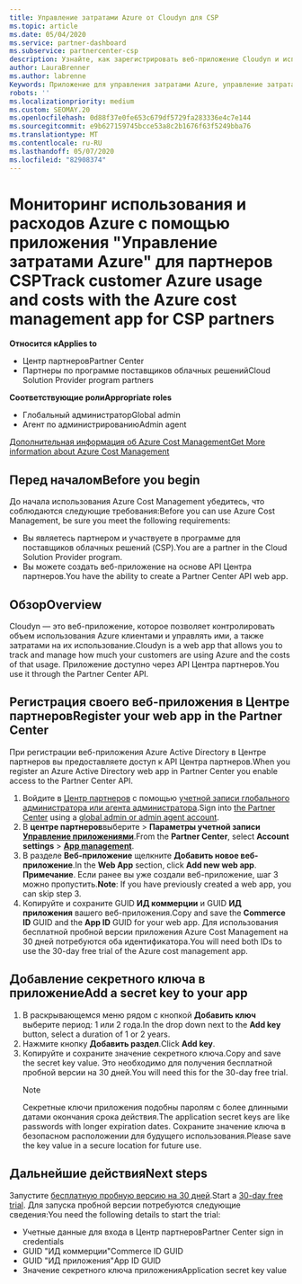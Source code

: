 ```yaml
---
title: Управление затратами Azure от Cloudyn для CSP
ms.topic: article
ms.date: 05/04/2020
ms.service: partner-dashboard
ms.subservice: partnercenter-csp
description: Узнайте, как зарегистрировать веб-приложение Cloudyn и использовать секретный ключ в центре партнеров, чтобы вы могли использовать приложение для мониторинга использования и затрат Azure.
author: LauraBrenner
ms.author: labrenne
Keywords: Приложение для управления затратами Azure, управление затратами, веб-приложения
robots: ''
ms.localizationpriority: medium
ms.custom: SEOMAY.20
ms.openlocfilehash: 0d88f37e0fe653c679df5729fa283336e4c7e144
ms.sourcegitcommit: e9b627159745bcce53a8c2b1676f63f5249bba76
ms.translationtype: MT
ms.contentlocale: ru-RU
ms.lasthandoff: 05/07/2020
ms.locfileid: "82908374"
---
```

# <a name="track-customer-azure-usage-and-costs-with-the-azure-cost-management-app-for-csp-partners"></a><span data-ttu-id="00cf8-104">Мониторинг использования и расходов Azure с помощью приложения "Управление затратами Azure" для партнеров CSP</span><span class="sxs-lookup"><span data-stu-id="00cf8-104">Track customer Azure usage and costs with the Azure cost management app for CSP partners</span></span>  

<span data-ttu-id="00cf8-105">**Относится к**</span><span class="sxs-lookup"><span data-stu-id="00cf8-105">**Applies to**</span></span>

- <span data-ttu-id="00cf8-106">Центр партнеров</span><span class="sxs-lookup"><span data-stu-id="00cf8-106">Partner Center</span></span>
- <span data-ttu-id="00cf8-107">Партнеры по программе поставщиков облачных решений</span><span class="sxs-lookup"><span data-stu-id="00cf8-107">Cloud Solution Provider program partners</span></span>

<span data-ttu-id="00cf8-108">**Соответствующие роли**</span><span class="sxs-lookup"><span data-stu-id="00cf8-108">**Appropriate roles**</span></span>

- <span data-ttu-id="00cf8-109">Глобальный администратор</span><span class="sxs-lookup"><span data-stu-id="00cf8-109">Global admin</span></span>
- <span data-ttu-id="00cf8-110">Агент по администрированию</span><span class="sxs-lookup"><span data-stu-id="00cf8-110">Admin agent</span></span>

[<span data-ttu-id="00cf8-111">Дополнительная информация об Azure Cost Management</span><span class="sxs-lookup"><span data-stu-id="00cf8-111">Get More information about Azure Cost Management</span></span>](https://go.microsoft.com/fwlink/p/?linkid=857893)

## <a name="before-you-begin"></a><span data-ttu-id="00cf8-112">Перед началом</span><span class="sxs-lookup"><span data-stu-id="00cf8-112">Before you begin</span></span>
<span data-ttu-id="00cf8-113">До начала использования Azure Cost Management убедитесь, что соблюдаются следующие требования:</span><span class="sxs-lookup"><span data-stu-id="00cf8-113">Before you can use Azure Cost Management, be sure you meet the following requirements:</span></span>

- <span data-ttu-id="00cf8-114">Вы являетесь партнером и участвуете в программе для поставщиков облачных решений (CSP).</span><span class="sxs-lookup"><span data-stu-id="00cf8-114">You are a partner in the Cloud Solution Provider program.</span></span>
- <span data-ttu-id="00cf8-115">Вы можете создать веб-приложение на основе API Центра партнеров.</span><span class="sxs-lookup"><span data-stu-id="00cf8-115">You have the ability to create a Partner Center API web app.</span></span>

## <a name="overview"></a><span data-ttu-id="00cf8-116">Обзор</span><span class="sxs-lookup"><span data-stu-id="00cf8-116">Overview</span></span>

<span data-ttu-id="00cf8-117">Cloudyn — это веб-приложение, которое позволяет контролировать объем использования Azure клиентами и управлять ими, а также затратами на их использование.</span><span class="sxs-lookup"><span data-stu-id="00cf8-117">Cloudyn is a web app that allows you to track and manage how much your customers are using Azure and the costs of that usage.</span></span> <span data-ttu-id="00cf8-118">Приложение доступно через API Центра партнеров.</span><span class="sxs-lookup"><span data-stu-id="00cf8-118">You use it through the Partner Center API.</span></span>

## <a name="register-your-web-app-in-the-partner-center"></a><span data-ttu-id="00cf8-119">Регистрация своего веб-приложения в Центре партнеров</span><span class="sxs-lookup"><span data-stu-id="00cf8-119">Register your web app in the Partner Center</span></span>
<span data-ttu-id="00cf8-120">При регистрации веб-приложения Azure Active Directory в Центре партнеров вы предоставляете доступ к API Центра партнеров.</span><span class="sxs-lookup"><span data-stu-id="00cf8-120">When you register an Azure Active Directory web app in Partner Center you enable access to the Partner Center API.</span></span> 
1.  <span data-ttu-id="00cf8-121">Войдите в [Центр партнеров](https://partnercenter.microsoft.com/pcv/dashboard/overview) с помощью [учетной записи глобального администратора или агента администратора](create-user-accounts-and-set-permissions.md).</span><span class="sxs-lookup"><span data-stu-id="00cf8-121">Sign into [the Partner Center](https://partnercenter.microsoft.com/pcv/dashboard/overview) using a [global admin or admin agent account](create-user-accounts-and-set-permissions.md).</span></span>
2.  <span data-ttu-id="00cf8-122">В **центре партнеров**выберите &gt; **Параметры учетной записи** **[Управление приложениями](https://partnercenter.microsoft.com/pcv/apiintegration/appmanagement)**.</span><span class="sxs-lookup"><span data-stu-id="00cf8-122">From the **Partner Center**, select **Account settings** &gt; **[App management](https://partnercenter.microsoft.com/pcv/apiintegration/appmanagement)**.</span></span>
3.  <span data-ttu-id="00cf8-123">В разделе **Веб-приложение** щелкните **Добавить новое веб-приложение**.</span><span class="sxs-lookup"><span data-stu-id="00cf8-123">In the **Web App** section, click **Add new web app**.</span></span>
<br> <span data-ttu-id="00cf8-124">**Примечание**. Если ранее вы уже создали веб-приложение, шаг 3 можно пропустить.</span><span class="sxs-lookup"><span data-stu-id="00cf8-124">**Note**: If you have previously created a web app, you can skip step 3.</span></span>
4.  <span data-ttu-id="00cf8-125">Копируйте и сохраните GUID **ИД коммерции** и GUID **ИД приложения** вашего веб-приложения.</span><span class="sxs-lookup"><span data-stu-id="00cf8-125">Copy and save the **Commerce ID** GUID and the **App ID** GUID for your web app.</span></span> <span data-ttu-id="00cf8-126">Для использования бесплатной пробной версии приложения Azure Cost Management на 30 дней потребуются оба идентификатора.</span><span class="sxs-lookup"><span data-stu-id="00cf8-126">You will need both IDs to use the 30-day free trial of the Azure cost management app.</span></span>

## <a name="add-a-secret-key-to-your-app"></a><span data-ttu-id="00cf8-127">Добавление секретного ключа в приложение</span><span class="sxs-lookup"><span data-stu-id="00cf8-127">Add a secret key to your app</span></span>
1. <span data-ttu-id="00cf8-128">В раскрывающемся меню рядом с кнопкой **Добавить ключ** выберите период: 1 или 2 года.</span><span class="sxs-lookup"><span data-stu-id="00cf8-128">In the drop down next to the **Add key** button, select a duration of 1 or 2 years.</span></span>
2. <span data-ttu-id="00cf8-129">Нажмите кнопку **Добавить раздел**.</span><span class="sxs-lookup"><span data-stu-id="00cf8-129">Click **Add key**.</span></span> 
3. <span data-ttu-id="00cf8-130">Копируйте и сохраните значение секретного ключа.</span><span class="sxs-lookup"><span data-stu-id="00cf8-130">Copy and save the secret key value.</span></span> <span data-ttu-id="00cf8-131">Это необходимо для получения бесплатной пробной версии на 30 дней.</span><span class="sxs-lookup"><span data-stu-id="00cf8-131">You will need this for the 30-day free trial.</span></span><br>
   > [!NOTE]  
   > <span data-ttu-id="00cf8-132">Секретные ключи приложения подобны паролям с более длинными датами окончания срока действия.</span><span class="sxs-lookup"><span data-stu-id="00cf8-132">The application secret keys are like passwords with longer expiration dates.</span></span> <span data-ttu-id="00cf8-133">Сохраните значение ключа в безопасном расположении для будущего использования.</span><span class="sxs-lookup"><span data-stu-id="00cf8-133">Please save the key value in a secure location for future use.</span></span>

## <a name="next-steps"></a><span data-ttu-id="00cf8-134">Дальнейшие действия</span><span class="sxs-lookup"><span data-stu-id="00cf8-134">Next steps</span></span>
<span data-ttu-id="00cf8-135">Запустите [бесплатную пробную версию на 30 дней](https://go.microsoft.com/fwlink/?linkid=857895).</span><span class="sxs-lookup"><span data-stu-id="00cf8-135">Start a [30-day free trial](https://go.microsoft.com/fwlink/?linkid=857895).</span></span>
<span data-ttu-id="00cf8-136">Для запуска пробной версии потребуются следующие сведения:</span><span class="sxs-lookup"><span data-stu-id="00cf8-136">You need the following details to start the trial:</span></span>
- <span data-ttu-id="00cf8-137">Учетные данные для входа в Центр партнеров</span><span class="sxs-lookup"><span data-stu-id="00cf8-137">Partner Center sign in credentials</span></span>
- <span data-ttu-id="00cf8-138">GUID "ИД коммерции"</span><span class="sxs-lookup"><span data-stu-id="00cf8-138">Commerce ID GUID</span></span>
- <span data-ttu-id="00cf8-139">GUID "ИД приложения"</span><span class="sxs-lookup"><span data-stu-id="00cf8-139">App ID GUID</span></span>
- <span data-ttu-id="00cf8-140">Значение секретного ключа приложения</span><span class="sxs-lookup"><span data-stu-id="00cf8-140">Application secret key value</span></span>
